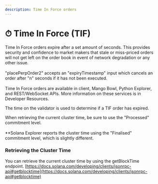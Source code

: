 ```yaml
---
description: Time In Force orders
---
```


# ⏱ Time In Force (TIF)

Time In Force orders expire after a set amount of seconds. This provides security and confidence to market makers that stale or miss-priced orders will not get left on the order book in event of network degradation or any other issue.\
\
"placePerpOrder2" accepts an "expiryTimestamp" input which cancels an order after "n" seconds if it has not been executed.\
\
Time In Force orders are available in client, Mango Bowl, Python Explorer, and REST/WebSocket APIs. More information on these services is in Developer Resources.

The time on the validator is used to determine if a TIF order has expired.

When retrieving the current cluster time, be sure to use the "Processed" commitment level.\
\
\*\*Solana Explorer reports the cluster time using the "Finalised" commitment level, which is slightly different.

### Retrieving the Cluster Time

You can retrieve the current cluster time by using the getBlockTime endpoint. [https://docs.solana.com/developing/clients/jsonrpc-api#getblocktime](https://docs.solana.com/developing/clients/jsonrpc-api#getblocktime)
